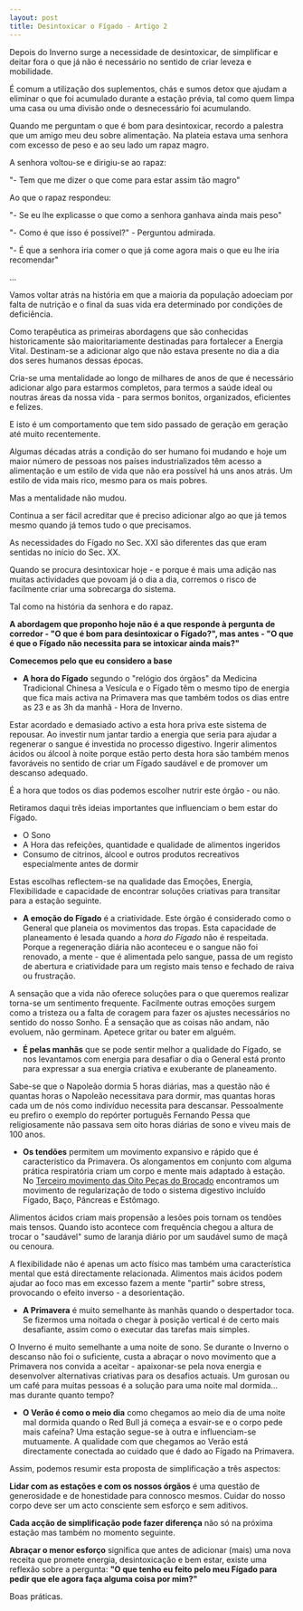 ```yaml
---
layout: post
title: Desintoxicar o Fígado - Artigo 2
--- 
```

Depois do Inverno surge a necessidade de desintoxicar, de simplificar e deitar fora o que já não é necessário no sentido de criar leveza e mobilidade.

É comum a utilização dos suplementos, chás e sumos detox que ajudam a eliminar o que foi acumulado durante a estação prévia, tal como quem limpa uma casa ou uma divisão onde o desnecessário foi acumulando. 

Quando me perguntam o que é bom para desintoxicar, recordo a palestra que um amigo meu deu sobre alimentação. Na plateia estava uma senhora com excesso de peso e ao seu lado um rapaz magro. 

A senhora voltou-se e dirigiu-se ao rapaz:

"- Tem que me dizer o que come para estar assim tão magro"

Ao que o rapaz respondeu:

"- Se eu lhe explicasse o que como a senhora ganhava ainda mais peso"

"- Como é que isso é possível?" - Perguntou admirada. 

"- É que a senhora iria comer o que já come agora mais o que eu lhe iria recomendar" 

…

Vamos voltar atrás na história em que a maioria da população adoeciam por falta de nutrição e o final da suas vida era determinado por condições de deficiência. 

Como terapêutica as primeiras abordagens que são conhecidas historicamente são maioritariamente destinadas para fortalecer a Energia Vital. Destinam-se a adicionar algo que não estava presente no dia a dia dos seres humanos dessas épocas. 

Cria-se uma mentalidade ao longo de milhares de anos de que é necessário adicionar algo para estarmos completos, para termos a saúde ideal ou noutras áreas da nossa vida - para sermos bonitos, organizados, eficientes e felizes.

E isto é um comportamento que tem sido passado de geração em geração até muito recentemente. 

Algumas décadas atrás a condição do ser humano foi mudando e hoje um maior número de pessoas nos países industrializados têm acesso a alimentação e um estilo de vida que não era possível há uns anos atrás. Um estilo de vida mais rico, mesmo para os mais pobres. 

Mas a mentalidade não mudou. 

Continua a ser fácil acreditar que é preciso adicionar algo ao que já temos mesmo quando já temos tudo o que precisamos.

As necessidades do Fígado no Sec. XXI são diferentes das que eram sentidas no início do Sec. XX.

Quando se procura desintoxicar hoje - e porque é mais uma adição nas muitas actividades que povoam já o dia a dia, corremos o risco de facilmente criar uma sobrecarga do sistema.

Tal como na história da senhora e do rapaz. 

**A abordagem que proponho hoje não é a que responde à pergunta de corredor - "O que é bom para desintoxicar o Fígado?", mas antes - "O que é que o Fígado não necessita para se intoxicar ainda mais?"**

**Comecemos pelo que eu considero a base**

+ **A hora do Fígado** segundo o "relógio dos órgãos" da Medicina Tradicional Chinesa a Vesícula e o Fígado têm o mesmo tipo de energia que fica mais activa na Primavera mas que também todos os dias entre as 23 e as 3h da manhã - Hora de Inverno.

Estar acordado e demasiado activo a esta hora priva este sistema de repousar. Ao investir num jantar tardio a energia que seria para ajudar a regenerar o sangue é investida no processo digestivo. Ingerir alimentos ácidos ou álcool à noite porque estão perto desta hora são também menos favoráveis no sentido de criar um Fígado saudável e de promover um descanso adequado. 

É a hora que todos os dias podemos escolher nutrir este órgão - ou não.

Retiramos daqui três ideias importantes que influenciam o bem estar do Fígado.

+ O Sono
+ A Hora das refeições, quantidade e qualidade de alimentos ingeridos
+ Consumo de citrinos, álcool e outros produtos recreativos especialmente antes de dormir

Estas escolhas reflectem-se na qualidade das Emoções, Energia, Flexibilidade e capacidade de encontrar soluções criativas para transitar para a estação seguinte.

+ **A emoção do Fígado** é a criatividade. Este órgão é considerado como o General que planeia os movimentos das tropas. Esta capacidade de planeamento é lesada quando a *hora do Fígado* não é respeitada. Porque a regeneração diária não aconteceu e o sangue não foi renovado, a mente - que é alimentada pelo sangue, passa de um registo de abertura e criatividade para um registo mais tenso e fechado de raiva ou frustração.  

A sensação que a vida não oferece soluções para o que queremos realizar torna-se um sentimento frequente. Facilmente outras emoções surgem como a tristeza ou a falta de coragem para fazer os ajustes necessários no sentido do nosso Sonho. É a sensação que as coisas não andam, não evoluem, não germinam. Apetece gritar ou bater em alguém. 

+ **É pelas manhãs** que se pode sentir melhor a qualidade do Fígado, se nos levantamos com energia para desafiar o dia o General está pronto para expressar a sua energia criativa e exuberante de planeamento. 

Sabe-se que o Napoleão dormia 5 horas diárias, mas a questão não é quantas horas o Napoleão necessitava para dormir, mas quantas horas cada um de nós como indivíduo necessita para descansar. Pessoalmente eu prefiro o exemplo do repórter português Fernando Pessa que religiosamente não passava sem oito horas diárias de sono e viveu mais de 100 anos. 

+ **Os tendões** permitem um movimento expansivo e rápido que é característico da Primavera. Os alongamentos em conjunto com alguma prática respiratória criam um corpo e mente mais adaptado à estação. No [Terceiro movimento das Oito Peças do Brocado](https://s3-eu-west-1.amazonaws.com/devagar/bdj3-2.mp4) encontramos um movimento de regularização de todo o sistema digestivo incluído Fígado, Baço, Pâncreas e Estômago. 

Alimentos ácidos criam mais propensão a lesões pois tornam os tendões mais tensos. Quando isto acontece com frequência chegou a altura de trocar o "saudável" sumo de laranja diário por um saudável sumo de maçã ou cenoura. 

A flexibilidade não é apenas um acto físico mas também uma característica mental que está directamente relacionada. Alimentos mais ácidos podem ajudar ao foco mas em excesso fazem a mente "partir" sobre stress, provocando o efeito inverso - a desorientação.

+ **A Primavera** é muito semelhante às manhãs quando o despertador toca. Se fizermos uma noitada o chegar à posição vertical é de certo mais desafiante, assim como o executar das tarefas mais simples. 

O Inverno é muito semelhante a uma noite de sono. Se durante o Inverno o descanso não foi o suficiente, custa a abraçar o novo movimento que a Primavera nos convida a aceitar - apaixonar-se pela nova energia e desenvolver alternativas criativas para os desafios actuais. Um gurosan ou um café para muitas pessoas é a solução para uma noite mal dormida... mas durante quanto tempo?

+ **O Verão é como o meio dia** como chegamos ao meio dia de uma noite mal dormida quando o Red Bull já começa a esvair-se e o corpo pede mais cafeína? 
Uma estação segue-se à outra e influenciam-se mutuamente. A qualidade com que chegamos ao Verão está directamente conectada ao cuidado que é dado ao Fígado na Primavera. 

Assim, podemos resumir esta proposta de simplificação a três aspectos:

**Lidar com as estações e com os nossos órgãos** é uma questão de generosidade e de honestidade para connosco mesmos. Cuidar do nosso corpo deve ser um acto consciente sem esforço e sem aditivos. 

**Cada acção de simplificação pode fazer diferença** não só na próxima estação mas também no momento seguinte. 

**Abraçar o menor esforço** significa que antes de adicionar (mais) uma nova receita que promete energia, desintoxicação e bem estar, existe uma reflexão sobre a pergunta: **"O que tenho eu feito pelo meu Fígado para pedir que ele agora faça alguma coisa por mim?"**

Boas práticas.
